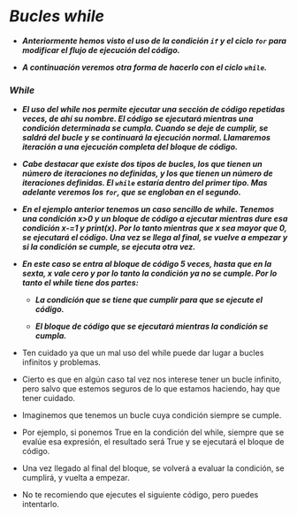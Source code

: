 # **_Bucles while_**

- **_Anteriormente hemos visto el uso de la condición ```if``` y el ciclo ```for``` para modificar el flujo de ejecución del código._**
  
- **_A continuación veremos otra forma de hacerlo con el ciclo ```while```._**

### **_While_**

- **_El uso del while nos permite ejecutar una sección de código repetidas veces, de ahí su nombre. El código se ejecutará mientras una condición determinada se cumpla. Cuando se deje de cumplir, se saldrá del bucle y se continuará la ejecución normal. Llamaremos iteración a una ejecución completa del bloque de código._**

- **_Cabe destacar que existe dos tipos de bucles, los que tienen un número de iteraciones no definidas, y los que tienen un número de iteraciones definidas. El ```while``` estaría dentro del primer tipo. Mas adelante veremos los ```for```, que se engloban en el segundo._**

- **_En el ejemplo anterior tenemos un caso sencillo de while. Tenemos una condición x>0 y un bloque de código a ejecutar mientras dure esa condición x-=1 y print(x). Por lo tanto mientras que x sea mayor que 0, se ejecutará el código. Una vez se llega al final, se vuelve a empezar y si la condición se cumple, se ejecuta otra vez._**
  
- **_En este caso se entra al bloque de código 5 veces, hasta que en la sexta, x vale cero y por lo tanto la condición ya no se cumple. Por lo tanto el while tiene dos partes:_**

  - **_La condición que se tiene que cumplir para que se ejecute el código._**
  
  - **_El bloque de código que se ejecutará mientras la condición se cumpla._**

- Ten cuidado ya que un mal uso del while puede dar lugar a bucles infinitos y problemas.
  
- Cierto es que en algún caso tal vez nos interese tener un bucle infinito, pero salvo que estemos seguros de lo que estamos haciendo, hay que tener cuidado.
  
- Imaginemos que tenemos un bucle cuya condición siempre se cumple.
- Por ejemplo, si ponemos True en la condición del while, siempre que se evalúe esa expresión, el resultado será True y se ejecutará el bloque de código.
- Una vez llegado al final del bloque, se volverá a evaluar la condición, se cumplirá, y vuelta a empezar.
- No te recomiendo que ejecutes el siguiente código, pero puedes intentarlo.
